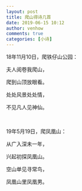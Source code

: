 ```yaml
---
layout: post
title: 爬山得诗几首
date: 2019-06-15 10:12
author: venhow
comments: true
categories: [小诗]
---
```

18年11月10日，爬铁仔山公园：

夫人阅卷我爬山，

爬到山顶放眼看。

处处风景处处情，

不见凡人见神仙。

&nbsp;

19年5月19日，爬凤凰山：

从广入深未一年，

兴起初探凤凰山。

空山单见寻常鸟，

凤凰山里凤凰男。
